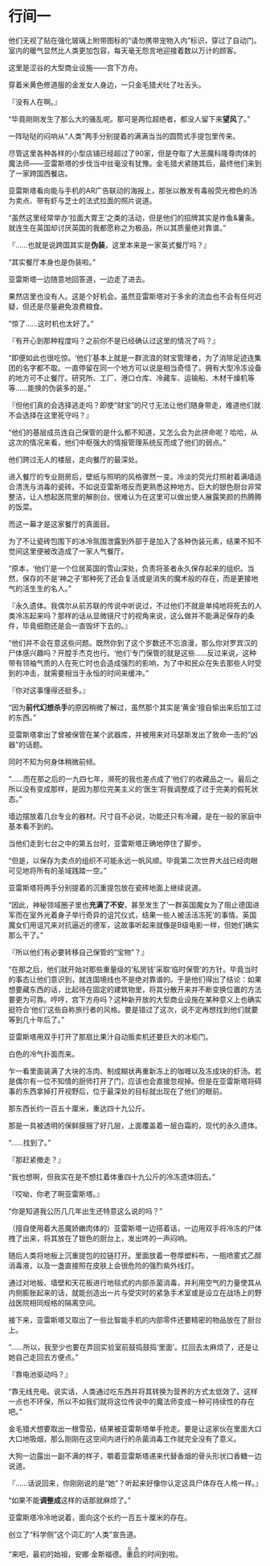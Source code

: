 # 行间一

他们无视了贴在强化玻璃上附带图标的“请勿携带宠物入内”标识，穿过了自动门。室内的暖气显然比人类更加包容，每天毫无怨言地迎接着数以万计的顾客。

这里是涩谷的大型商业设施——宫下方舟。

穿着米黄色修道服的金发女人身边，一只金毛猎犬吐了吐舌头。

『没有人在啊。』

“毕竟刚刚发生了那么大的骚乱呢。那可是两位超绝者，都没人留下来**望风**了。”

一阵哒哒的闷响从“人类”两手分别提着的满满当当的圆筒式手提包里传来。

尽管这里各种各样的小型店铺已经超过了90家，但是夺取了大恶魔科隆尊肉体的魔法师——亚雷斯塔的步伐当中丝毫没有犹豫。金毛猎犬紧随其后，最终他们来到了一家跨国西餐店。

亚雷斯塔看向能与手机的AR广告联动的海报上，那张以散发有毒般荧光橙色的汤为卖点、带有虾与芝士的法式拉面的照片说道。

“虽然这里经常举办‘拉面大胃王’之类的活动，但是他们的招牌其实是炸鱼&薯条。就连生在英国却讨厌英国的我都愿称之为极品，所以其质量绝对靠谱。”

『……也就是说跨国其实是**伪装**，这里本来是一家英式餐厅吗？』

“其实餐厅本身也是伪装啦。”

亚雷斯塔一边随意地回答道，一边走了进去。

果然店里也没有人。这是个好机会。虽然亚雷斯塔对于多余的流血也不会有任何迟疑，但还是尽量避免浪费粮食。

“惊了……这时机也太好了。”

『有开心到那种程度吗？之前你不是已经确认过这里的情况了吗？』

“即便如此也很吃惊。‘他们’基本上就是一群流浪的财宝管理者，为了消除足迹连集团的名字都不取。一直停留在同一个地方可以说是相当奇怪了。拥有大型冷冻设备的地方可不止餐厅。研究所、工厂、港口仓库、冷藏车、运输船、木材干燥机等等……能换的伪装多的是。”

『但他们真的会选择逃走吗？即使“财宝”的尺寸无法让他们随身带走，难道他们就不会选择在这里死守吗？』

“他们的基层成员连自己保管的是什么都不知道，又怎么会为此拼命呢？哈哈，从这次的情况来看，他们中枢强大的情报管理系统反而成了他们的弱点。”

他们跨过无人的楼层，走向餐厅的最深处。

进入餐厅的专业厨房后，壁纸与照明的风格骤然一变。冷淡的荧光灯照射着满墙适合清洗与消毒的瓷砖。不如说亚雷斯塔反而更熟悉这种地方。巨大的银色厨台非常整洁，让人想起医院里的解剖台。很难认为在这里可以做出使人展露笑颜的热腾腾的饭菜。

而这一幕才是这家餐厅的真面目。

为了不让瓷砖包围下的冰冷氛围泄露到外部于是加入了各种伪装元素，结果不知不觉间这里便被改造成了一家人气餐厅。

“原本，‘他们’是一个位居英国的雪山深处，负责将圣者永久保存起来的组织。当然，保存的不是‘神之子’那种死了还会复活或是消失的魔术般的存在，而是更接地气的活生生的名人。”

『永久遗体。我偶尔从前苏联的传说中听说过，不过他们不就是单纯地将死去的人类冷冻起来吗？那样的话从显微镜尺寸的视角来说，这么做并不能满足保存的条件，毕竟细胞还是会一直毁坏下去的。』

“他们并不会在意这些问题。既然你到了这个岁数还不忘浪漫，那么你对罗宾汉的尸体感兴趣吗？开膛手杰克也行。‘他们’专门保管的就是这些……反过来说，这种带有领袖气质的人在死亡时也会造成强烈的影响，为了中和民众在失去那些人时受到的冲击，就需要相当于永恒的时间来缓冲。”

『你对这事懂得还挺多。』

“因为**前代幻想杀手**的原因稍微了解过，虽然那个其实是‘黄金’擅自偷出来后加工过的东西。”

亚雷斯塔拿出了曾被保管在某个武器库，并被用来对马瑟斯发出了致命一击的“凶器”的话题。

同时不知为何身体稍微前倾。

“……而在那之后的一九四七年，濒死的我也差点成了‘他们’的收藏品之一。最后之所以没有变成那样，是因为那位完美主义的‘医生’将我调整成了过于完美的假死状态。”

墙边摆放着几台专业的器材。尺寸自不必说，功能还只有冷藏，是在一般的家庭中基本看不到的。

当他们走到七台之中的第五台时，亚雷斯塔正确地停住了脚步。

“但是，以保存为卖点的组织不可能永远一帆风顺。毕竟第二次世界大战已经肉眼可见地将所有的圣域践踏一空。”

亚雷斯塔将两手分别提着的沉重提包放在瓷砖地面上继续说道。

“因此，神秘领域圈子里也**充满了不安**，甚至发生了‘一群英国魔女为了阻止德国进军而在室外光着身子举行奇异的诅咒仪式，结果一些人被活活冻死’的事情。英国魔女们用诅咒来对抗逼近的德军，这故事听起来就像是B级电影一样，但她们确实那么干了。”

『所以他们有必要转移自己保管的“宝物”？』

“在那之后，他们就开始对那些重量级的‘私房钱’采取‘临时保管’的方针。毕竟当时的事态让他们意识到，就连国境线也不是绝对靠谱的。于是他们得出了结论：如果想要藏东西的话，比起待在固定的建筑物里，将其分散开来并不断变换位置的方法要更为可靠。哼哼，宫下方舟吗？这种新开放的大型商业设施在某种意义上也确实挺符合‘他们’这些自称旅行者的风格。要是错过了这次，说不定再想找到他们就要等到几十年后了。”

亚雷斯塔用双手打开了那扇比果汁自动贩卖机还要巨大的冰柜门。

白色的冷气扑面而来。

乍一看里面装满了大块的冻肉、制成糊状再重新冻上的咖喱以及冻成块的虾汤。若是偶尔有一位不知情的厨师打开了门，应该也会直接忽视掉。但是在亚雷斯塔将碍事的东西拿掉打开视野后，位于最深处的目标就出现在了他们的眼前。



那东西长约一百五十厘米，重达四十九公斤。

那是一具被透明的保鲜膜捆了好几层，上面覆盖着一层白霜的，现代的永久遗体。



“……找到了。”

『那赶紧撤走？』

“我也想啊，但我实在是不想扛着体重四十九公斤的冷冻遗体回去。”

『哎呦，你老了啊亚雷斯塔。』

“你是知道我公历几几年出生还特意这么说的吗？”

（擅自使用着大恶魔娇嫩肉体的）亚雷斯塔一边搭着话，一边用双手将冷冻的尸体拽了出来，将其放在了银色的厨台上，发出咚的一声闷响。

随后人类将地板上沉重提包的拉链打开。里面放着一卷厚塑料布，一瓶喷雾式乙醇消毒液，以及一盏直接照在皮肤上会很危险的强烈紫外线灯。

通过对地板、墙壁和天花板进行地毯式的内部杀菌消毒，并利用空气的力量使其从内侧膨胀起来的话，就能创造出一片与受灾时的紧急手术室或是设立在战场上的野战医院相同规格的隔离空间。

接下来，亚雷斯塔又取出了一些比智能手机的内部零件还要精密的物品放在了厨台上。

“……所以，我至少也要在弄回实验室前鼓捣鼓捣‘里面’。扛回去太麻烦了，还是让她自己走回去方便点。”

『靠电池驱动吗？』

“靠无线充电。说实话，人类通过吃东西并将其转换为营养的方式太低效了。这样一点也不环保，所以不如我们就将这位传说中的魔法师变成一种可持续性的存在吧。”

金毛猎犬想要取出一根雪茄，结果被亚雷斯塔单手抢走。要是让这家伙在里面大口大口地吸烟，那么刚刚在这空间内进行的杀菌消毒工作就完全没有了意义。

大狗一边露出一副不满的样子，嚼着亚雷斯塔递来代替香烟的骨头形状口香糖一边说道。

『……话说回来，你刚刚说的是“她”？听起来好像你认定这具尸体存在人格一样。』

“如果不能**调整成**这样的话那就麻烦了。”

亚雷斯塔冷冷地说着，面向这个长约一百五十厘米的存在。

创立了“科学侧”这个词汇的“人类”宣告道。



“来吧，最初的始祖，安娜·金斯福德。<ruby>重启<rp>(</rp><rt>起床</rt><rp>)</rp></ruby>的时间到啦。


